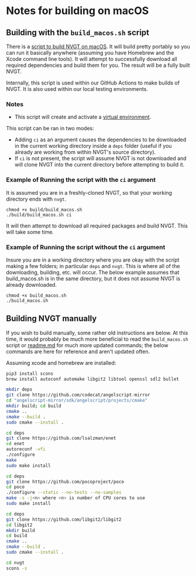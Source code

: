# Notes for building on macOS

## Building with the `build_macos.sh` script
There is a [script to build NVGT on macOS](https://raw.githubusercontent.com/samtupy/nvgt/main/build/build_macos.sh). It will build pretty portably so you can run it basically anywhere (assuming you have Homebrew and the Xcode command line tools). It will attempt to successfully download all required dependencies and build them for you. The result will be a fully built NVGT.

Internally, this script is used within our GitHub Actions to make builds of NVGT. It is also used within our local testing environments.

### Notes
* This script will create and activate a [virtual environment](https://docs.python.org/3/library/venv.html).

This script can be ran in two modes:
* Adding `ci` as an argument causes the dependencies to be downloaded in the current working directory inside a `deps` folder (useful if you already are working from within NVGT's source directory).
* If `ci` is not present, the script will assume NVGT is not downloaded and will clone NVGT into the current directory before attempting to build it.

### Example of Running the script with the `ci` argument
It is assumed you are in a freshly-cloned NVGT, so that your working directory ends with `nvgt`.
```
chmod +x build/build_macos.sh
./build/build_macos.sh ci
```

It will then attempt to download all required packages and build NVGT. This will take some time.

### Example of Running the script without the `ci` argument
Insure you are in a working directory where you are okay with the script making a few folders; in particular `deps` and `nvgt`. This is where all of the downloading, building, etc. will occur. The below example assumes that build_macos.sh is in the same directory, but it does not assume NVGT is already downloaded.

```
chmod +x build_macos.sh
./build_macos.sh
```


## Building NVGT manually
If you wish to build manually, some rather old instructions are below. At this time, it would probably be much more beneficial to read the `build_macos.sh` script or [readme.md](https://github.com/samtupy/nvgt) for much more updated commands; the below commands are here for reference and aren't updated often.

Assuming xcode and homebrew are installed:

```bash
pip3 install scons
brew install autoconf automake libgit2 libtool openssl sdl2 bullet

mkdir deps
git clone https://github.com/codecat/angelscript-mirror
cd "angelscript-mirror/sdk/angelscript/projects/cmake"
mkdir build; cd build
cmake ..
cmake --build .
sudo cmake --install .

cd deps
git clone https://github.com/lsalzman/enet
cd enet
autoreconf -vfi
./configure
make
sudo make install

cd deps
git clone https://github.com/pocoproject/poco
cd poco
./configure --static --no-tests --no-samples
make -s -j<n> where <n> is number of CPU cores to use
sudo make install

cd deps
git clone https://github.com/libgit2/libgit2
cd libgit2
mkdir build
cd build
cmake ..
cmake --build .
sudo cmake --install .

cd nvgt
scons -s
```

